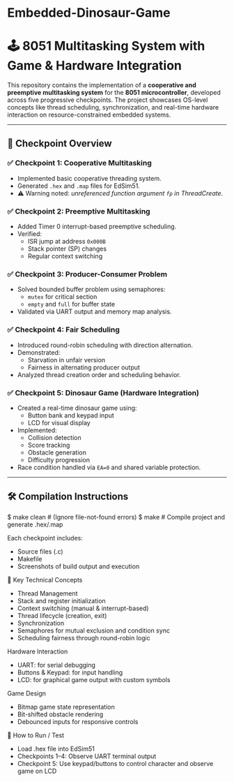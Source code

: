 # Embedded-Dinosaur-Game
# 🕹️ 8051 Multitasking System with Game & Hardware Integration

This repository contains the implementation of a **cooperative and preemptive multitasking system** for the **8051 microcontroller**, developed across five progressive checkpoints. The project showcases OS-level concepts like thread scheduling, synchronization, and real-time hardware interaction on resource-constrained embedded systems.

---

## 📌 Checkpoint Overview

### ✅ Checkpoint 1: Cooperative Multitasking
- Implemented basic cooperative threading system.
- Generated `.hex` and `.map` files for EdSim51.
- ⚠️ Warning noted: *unreferenced function argument `fp` in ThreadCreate*.

### ✅ Checkpoint 2: Preemptive Multitasking
- Added Timer 0 interrupt-based preemptive scheduling.
- Verified:
  - ISR jump at address `0x000B`
  - Stack pointer (SP) changes
  - Regular context switching

### ✅ Checkpoint 3: Producer-Consumer Problem
- Solved bounded buffer problem using semaphores:
  - `mutex` for critical section
  - `empty` and `full` for buffer state
- Validated via UART output and memory map analysis.

### ✅ Checkpoint 4: Fair Scheduling
- Introduced round-robin scheduling with direction alternation.
- Demonstrated:
  - Starvation in unfair version
  - Fairness in alternating producer output
- Analyzed thread creation order and scheduling behavior.

### ✅ Checkpoint 5: Dinosaur Game (Hardware Integration)
- Created a real-time dinosaur game using:
  - Button bank and keypad input
  - LCD for visual display
- Implemented:
  - Collision detection
  - Score tracking
  - Obstacle generation
  - Difficulty progression
- Race condition handled via `EA=0` and shared variable protection.

---

## 🛠️ Compilation Instructions
$ make clean   # (Ignore file-not-found errors)
$ make         # Compile project and generate .hex/.map

Each checkpoint includes:
- Source files (.c)
- Makefile
- Screenshots of build output and execution

🔑 Key Technical Concepts
- Thread Management
- Stack and register initialization
- Context switching (manual & interrupt-based)
- Thread lifecycle (creation, exit)
- Synchronization
- Semaphores for mutual exclusion and condition sync
- Scheduling fairness through round-robin logic

Hardware Interaction
- UART: for serial debugging
- Buttons & Keypad: for input handling
- LCD: for graphical game output with custom symbols

Game Design
- Bitmap game state representation
- Bit-shifted obstacle rendering
- Debounced inputs for responsive controls

🧪 How to Run / Test
- Load .hex file into EdSim51
- Checkpoints 1–4: Observe UART terminal output
- Checkpoint 5: Use keypad/buttons to control character and observe game on LCD
